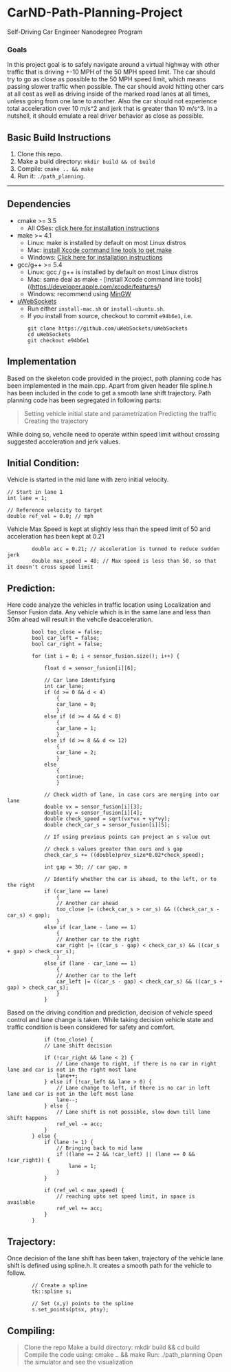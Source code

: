 # CarND-Path-Planning-Project
Self-Driving Car Engineer Nanodegree Program
   

### Goals
In this project goal is to safely navigate around a virtual highway with other traffic that is driving +-10 MPH of the 50 MPH speed limit. The car should try to go as close as possible to the 50 MPH speed limit, which means passing slower traffic when possible. The car should avoid hitting other cars at all cost as well as driving inside of the marked road lanes at all times, unless going from one lane to another. Also the car should not experience total acceleration over 10 m/s^2 and jerk that is greater than 10 m/s^3.
In a nutshell, it should emulate a real driver behavior as close as possible.


## Basic Build Instructions

1. Clone this repo.
2. Make a build directory: `mkdir build && cd build`
3. Compile: `cmake .. && make`
4. Run it: `./path_planning`.


---

## Dependencies

* cmake >= 3.5
  * All OSes: [click here for installation instructions](https://cmake.org/install/)
* make >= 4.1
  * Linux: make is installed by default on most Linux distros
  * Mac: [install Xcode command line tools to get make](https://developer.apple.com/xcode/features/)
  * Windows: [Click here for installation instructions](http://gnuwin32.sourceforge.net/packages/make.htm)
* gcc/g++ >= 5.4
  * Linux: gcc / g++ is installed by default on most Linux distros
  * Mac: same deal as make - [install Xcode command line tools]((https://developer.apple.com/xcode/features/)
  * Windows: recommend using [MinGW](http://www.mingw.org/)
* [uWebSockets](https://github.com/uWebSockets/uWebSockets)
  * Run either `install-mac.sh` or `install-ubuntu.sh`.
  * If you install from source, checkout to commit `e94b6e1`, i.e.
    ```
    git clone https://github.com/uWebSockets/uWebSockets 
    cd uWebSockets
    git checkout e94b6e1
    ```
## Implementation

Based on the skeleton code provided in the project, path planning code has been implemented in the main.cpp. Apart from given header file spline.h has been included in the code to get a smooth lane shift trajectory. Path planning code has been segregated in following parts: 
> Setting vehicle initial state and parametrization
> Predicting the traffic
> Creating the trajectory

While doing so, vehcile need to operate within speed limit without crossing suggested acceleration and jerk values. 


## Initial Condition: 
Vehicle is started in the mid lane with zero initial velocity.


	// Start in lane 1
	int lane = 1;

	// Reference velocity to target
	double ref_vel = 0.0; // mph


Vehicle Max Speed is kept at slightly less than the speed limit of 50 and acceleration has been kept at 0.21

			double acc = 0.21; // acceleration is tunned to reduce sudden jerk
			double max_speed = 48; // Max speed is less than 50, so that it doesn't cross speed limit
			

## Prediction: 
Here code analyze the vehicles in traffic location using Localization and Sensor Fusion data. Any vehicle which is in the same lane and less than 30m ahead will result in the vehcile deacceleration.

			bool too_close = false;
			bool car_left = false;
			bool car_right = false;

			for (int i = 0; i < sensor_fusion.size(); i++) {
				
				float d = sensor_fusion[i][6];

				// Car lane Identifying
				int car_lane;
				if (d >= 0 && d < 4) 
					{
					car_lane = 0;
					} 
				else if (d >= 4 && d < 8) 
					{
					car_lane = 1;
					} 
				else if (d >= 8 && d <= 12) 
					{
					car_lane = 2;
					} 
				else 
					{
					continue;
					}

				// Check width of lane, in case cars are merging into our lane
				double vx = sensor_fusion[i][3];
				double vy = sensor_fusion[i][4];
				double check_speed = sqrt(vx*vx + vy*vy);
				double check_car_s = sensor_fusion[i][5];

				// If using previous points can project an s value out
				
				// check s values greater than ours and s gap
				check_car_s += ((double)prev_size*0.02*check_speed);

				int gap = 30; // car gap, m

				// Identify whether the car is ahead, to the left, or to the right
				if (car_lane == lane) 
					{
					// Another car ahead
					too_close |= (check_car_s > car_s) && ((check_car_s - car_s) < gap);
					} 
				else if (car_lane - lane == 1) 
					{
					// Another car to the right
					car_right |= ((car_s - gap) < check_car_s) && ((car_s + gap) > check_car_s);
					} 
				else if (lane - car_lane == 1) 
					{
					// Another car to the left
					car_left |= ((car_s - gap) < check_car_s) && ((car_s + gap) > check_car_s);
					}
				}


Based on the driving condition and prediction, decision of vehicle speed control and lane change is taken. While taking decision vehicle state and traffic condition is been considered for safety and comfort.

				if (too_close) {
				// Lane shift decision

				if (!car_right && lane < 2) {
					// Lane change to right, if there is no car in right lane and car is not in the right most lane
					lane++;
				} else if (!car_left && lane > 0) {
					// Lane change to left, if there is no car in left lane and car is not in the left most lane
					lane--;
				} else {
					// Lane shift is not possible, slow down till lane shift happens
					ref_vel -= acc;
				}
			} else {
				if (lane != 1) {
					// Bringing back to mid lane
					if ((lane == 2 && !car_left) || (lane == 0 && !car_right)) {
						lane = 1;
					}
				}
				
				if (ref_vel < max_speed) {
					// reaching upto set speed limit, in space is available
					ref_vel += acc;
				}
			}

## Trajectory:
Once decision of the lane shift has been taken, trajectory of the vehicle lane shift is defined using spline.h.
It creates a smooth path for the vehicle to follow. 

			// Create a spline
			tk::spline s;

			// Set (x,y) points to the spline
			s.set_points(ptsx, ptsy);


## Compiling: 

> Clone the repo
> Make a build directory: mkdir build && cd build
> Compile the code using: cmake .. && make
> Run: ./path_planning
> Open the simulator and see the visualization


